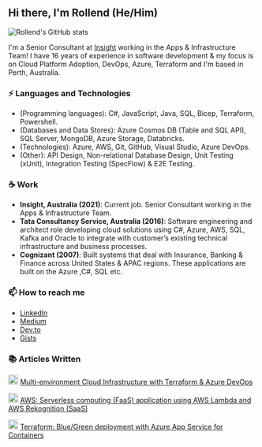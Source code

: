 ## Hi there, I'm Rollend (He/Him)

![Rollend's GitHub stats](https://github-readme-stats.vercel.app/api?username=rollendxavier&theme=dark&show_icons=true&count_private=true)


I'm a Senior Consultant at [Insight](https://au.insight.com/en_AU) working in the Apps & Infrastructure Team! I have 16 years of experience in software development & my focus is on Cloud Platform Adoption, DevOps, Azure, Terraform  and I'm based in Perth, Australia.

### ⚡ Languages and Technologies

* (Programming languages): C#, JavaScript, Java, SQL, Bicep, Terraform, Powershell.
* (Databases and Data Stores): Azure Cosmos DB (Table and SQL API), SQL Server, MongoDB, Azure Storage, Databricks.
* (Technologies): Azure, AWS, Git, GitHub, Visual Studio, Azure DevOps.
* (Other): API Design, Non-relational Database Design, Unit Testing (xUnit), Integration Testing (SpecFlow) & E2E Testing.

### ☕ Work
* **Insight, Australia (2021)**: Current job. Senior Consultant working in the Apps & Infrastructure Team.
* **Tata Consultancy Service, Australia (2016)**: Software engineering and architect role developing cloud solutions using C#, Azure, AWS, SQL, Kafka and Oracle to integrate with customer’s existing technical infrastructure and business processes.
* **Cognizant (2007)**: Built systems that deal with Insurance, Banking & Finance across United States & APAC regions. These applications are built on the Azure ,C#, SQL etc.


### 📫 How to reach me

* [LinkedIn](https://www.linkedin.com/in/rollendxavier/)
* [Medium](https://rollendxavier.medium.com/)
* [Dev.to](https://dev.to/rollendxavier)
* [Gists](https://gist.github.com/rollendxavier)

### :books: Articles Written
<img src="https://insight-services-apac.github.io/assets/images/favicon.ico.png" width="20" height="20"> [Multi-environment Cloud Infrastructure with Terraform & Azure DevOps](https://insight-services-apac.github.io/2022/07/13/terraform-multienvironment.html)

<img src="https://user-images.githubusercontent.com/36799589/96227773-3acc6080-0fb2-11eb-837f-f5026d472969.jpg" width="20" height="20"> [AWS: Serverless computing (FaaS) application using AWS Lambda and AWS Rekognition (SaaS)](https://medium.com/@rollendxavier/aws-serverless-computing-faas-application-using-aws-lambda-and-aws-rekognition-saas-dbc072cee258)

<img src="https://user-images.githubusercontent.com/36799589/96227773-3acc6080-0fb2-11eb-837f-f5026d472969.jpg" width="20" height="20"> [Terraform: Blue/Green deployment with Azure App Service for Containers](https://medium.com/devops-dev/terraform-blue-green-deployment-with-azure-app-service-for-containers-978f3cc6479f)
<!---
rollendxavier/rollendxavier is a ✨ special ✨ repository because its `README.md` (this file) appears on your GitHub profile.
You can click the Preview link to take a look at your changes.
--->
